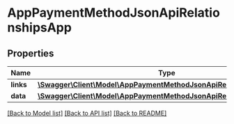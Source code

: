 # AppPaymentMethodJsonApiRelationshipsApp

## Properties
Name | Type | Description | Notes
------------ | ------------- | ------------- | -------------
**links** | [**\Swagger\Client\Model\AppPaymentMethodJsonApiRelationshipsAppLinks**](AppPaymentMethodJsonApiRelationshipsAppLinks.md) |  | [optional] 
**data** | [**\Swagger\Client\Model\AppPaymentMethodJsonApiRelationshipsAppData**](AppPaymentMethodJsonApiRelationshipsAppData.md) |  | [optional] 

[[Back to Model list]](../../README.md#documentation-for-models) [[Back to API list]](../../README.md#documentation-for-api-endpoints) [[Back to README]](../../README.md)

